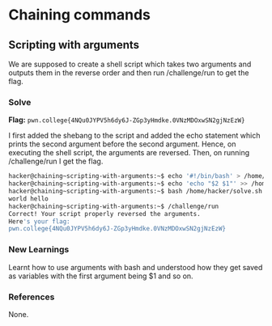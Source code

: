 # Chaining commands

## Scripting with arguments
We are supposed to create a shell script which takes two arguments and outputs them in the reverse order and then run /challenge/run to get the flag. 

### Solve
**Flag:** `pwn.college{4NQu0JYPV5h6dy6J-ZGp3yHmdke.0VNzMDOxwSN2gjNzEzW}`

I first added the shebang to the script and added the echo statement which prints the second argument before the second argument. Hence, on executing the shell script, the arguments are reversed. Then, on running /challenge/run I get the flag. 

```bash
hacker@chaining~scripting-with-arguments:~$ echo '#!/bin/bash' > /home/hacker/solve.sh
hacker@chaining~scripting-with-arguments:~$ echo 'echo "$2 $1"' >> /home/hacker/solve.sh 
hacker@chaining~scripting-with-arguments:~$ bash /home/hacker/solve.sh hello world
world hello
hacker@chaining~scripting-with-arguments:~$ /challenge/run 
Correct! Your script properly reversed the arguments.
Here's your flag:
pwn.college{4NQu0JYPV5h6dy6J-ZGp3yHmdke.0VNzMDOxwSN2gjNzEzW}
```

### New Learnings
Learnt how to use arguments with bash and understood how they get saved as variables with the first argument being $1 and so on. 

### References 
None. 
